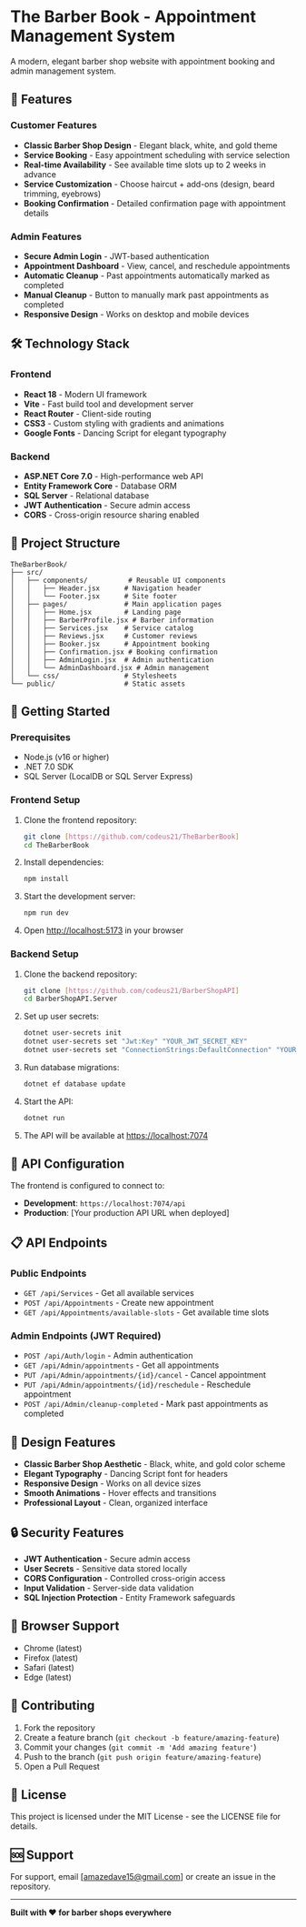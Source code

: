# The Barber Book - Appointment Management System

A modern, elegant barber shop website with appointment booking and admin management system.

## 🎨 Features

### Customer Features
- **Classic Barber Shop Design** - Elegant black, white, and gold theme
- **Service Booking** - Easy appointment scheduling with service selection
- **Real-time Availability** - See available time slots up to 2 weeks in advance
- **Service Customization** - Choose haircut + add-ons (design, beard trimming, eyebrows)
- **Booking Confirmation** - Detailed confirmation page with appointment details

### Admin Features
- **Secure Admin Login** - JWT-based authentication
- **Appointment Dashboard** - View, cancel, and reschedule appointments
- **Automatic Cleanup** - Past appointments automatically marked as completed
- **Manual Cleanup** - Button to manually mark past appointments as completed
- **Responsive Design** - Works on desktop and mobile devices

## 🛠️ Technology Stack

### Frontend
- **React 18** - Modern UI framework
- **Vite** - Fast build tool and development server
- **React Router** - Client-side routing
- **CSS3** - Custom styling with gradients and animations
- **Google Fonts** - Dancing Script for elegant typography

### Backend
- **ASP.NET Core 7.0** - High-performance web API
- **Entity Framework Core** - Database ORM
- **SQL Server** - Relational database
- **JWT Authentication** - Secure admin access
- **CORS** - Cross-origin resource sharing enabled

## 📁 Project Structure

```
TheBarberBook/
├── src/
│   ├── components/          # Reusable UI components
│   │   ├── Header.jsx      # Navigation header
│   │   └── Footer.jsx      # Site footer
│   ├── pages/              # Main application pages
│   │   ├── Home.jsx        # Landing page
│   │   ├── BarberProfile.jsx # Barber information
│   │   ├── Services.jsx    # Service catalog
│   │   ├── Reviews.jsx     # Customer reviews
│   │   ├── Booker.jsx      # Appointment booking
│   │   ├── Confirmation.jsx # Booking confirmation
│   │   ├── AdminLogin.jsx  # Admin authentication
│   │   └── AdminDashboard.jsx # Admin management
│   └── css/                # Stylesheets
└── public/                 # Static assets
```

## 🚀 Getting Started

### Prerequisites
- Node.js (v16 or higher)
- .NET 7.0 SDK
- SQL Server (LocalDB or SQL Server Express)

### Frontend Setup
1. Clone the frontend repository:
   ```bash
   git clone [https://github.com/codeus21/TheBarberBook]
   cd TheBarberBook
   ```

2. Install dependencies:
   ```bash
   npm install
   ```

3. Start the development server:
   ```bash
   npm run dev
   ```

4. Open [http://localhost:5173](http://localhost:5173) in your browser

### Backend Setup
1. Clone the backend repository:
   ```bash
   git clone [https://github.com/codeus21/BarberShopAPI]
   cd BarberShopAPI.Server
   ```

2. Set up user secrets:
   ```bash
   dotnet user-secrets init
   dotnet user-secrets set "Jwt:Key" "YOUR_JWT_SECRET_KEY"
   dotnet user-secrets set "ConnectionStrings:DefaultConnection" "YOUR_CONNECTION_STRING"
   ```

3. Run database migrations:
   ```bash
   dotnet ef database update
   ```

4. Start the API:
   ```bash
   dotnet run
   ```

5. The API will be available at [https://localhost:7074](https://localhost:7074)

## 🔗 API Configuration

The frontend is configured to connect to:
- **Development**: `https://localhost:7074/api`
- **Production**: [Your production API URL when deployed]

## 📋 API Endpoints

### Public Endpoints
- `GET /api/Services` - Get all available services
- `POST /api/Appointments` - Create new appointment
- `GET /api/Appointments/available-slots` - Get available time slots

### Admin Endpoints (JWT Required)
- `POST /api/Auth/login` - Admin authentication
- `GET /api/Admin/appointments` - Get all appointments
- `PUT /api/Admin/appointments/{id}/cancel` - Cancel appointment
- `PUT /api/Admin/appointments/{id}/reschedule` - Reschedule appointment
- `POST /api/Admin/cleanup-completed` - Mark past appointments as completed

## 🎨 Design Features

- **Classic Barber Shop Aesthetic** - Black, white, and gold color scheme
- **Elegant Typography** - Dancing Script font for headers
- **Responsive Design** - Works on all device sizes
- **Smooth Animations** - Hover effects and transitions
- **Professional Layout** - Clean, organized interface

## 🔒 Security Features

- **JWT Authentication** - Secure admin access
- **User Secrets** - Sensitive data stored locally
- **CORS Configuration** - Controlled cross-origin access
- **Input Validation** - Server-side data validation
- **SQL Injection Protection** - Entity Framework safeguards

## 📱 Browser Support

- Chrome (latest)
- Firefox (latest)
- Safari (latest)
- Edge (latest)

## 🤝 Contributing

1. Fork the repository
2. Create a feature branch (`git checkout -b feature/amazing-feature`)
3. Commit your changes (`git commit -m 'Add amazing feature'`)
4. Push to the branch (`git push origin feature/amazing-feature`)
5. Open a Pull Request

## 📄 License

This project is licensed under the MIT License - see the LICENSE file for details.

## 🆘 Support

For support, email [amazedave15@gmail.com] or create an issue in the repository.

---

**Built with ❤️ for barber shops everywhere**
